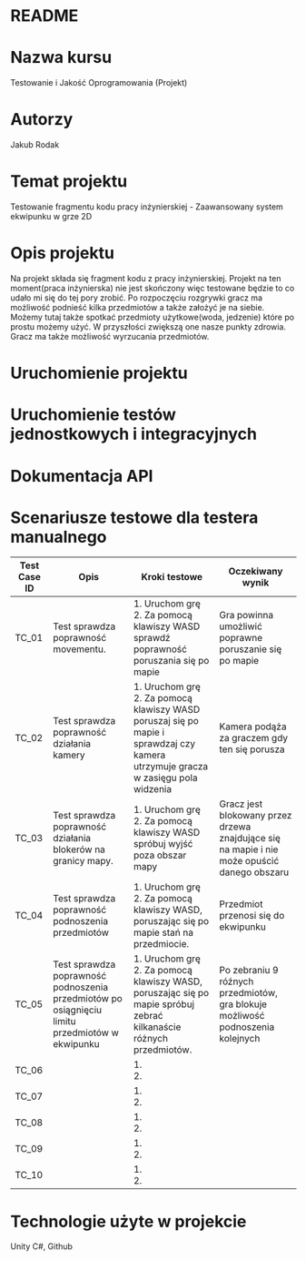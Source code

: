 # README #

# Nazwa kursu
Testowanie i Jakość Oprogramowania (Projekt)

# Autorzy
Jakub Rodak

# Temat projektu
Testowanie fragmentu kodu pracy inżynierskiej - Zaawansowany system ekwipunku w grze 2D

# Opis projektu
Na projekt składa się fragment kodu z pracy inżynierskiej. Projekt na ten moment(praca inżynierska) nie jest skończony więc testowane będzie to co udało mi się do tej pory zrobić. Po rozpoczęciu rozgrywki gracz ma możliwość podnieść kilka przedmiotów a także założyć je na siebie. Możemy tutaj także spotkać przedmioty użytkowe(woda, jedzenie) które po prostu możemy użyć. W przyszłości zwiększą one nasze punkty zdrowia. Gracz ma także możliwość wyrzucania przedmiotów.

# Uruchomienie projektu

# Uruchomienie testów jednostkowych i integracyjnych

# Dokumentacja API

# Scenariusze testowe dla testera manualnego
| Test Case ID | Opis | Kroki testowe | Oczekiwany wynik |
|------------|------------|------------|------------|
| TC_01 | Test sprawdza poprawność movementu. | 1. Uruchom grę  <br/> 2. Za pomocą klawiszy WASD sprawdź poprawność poruszania się po mapie  | Gra powinna umożliwić poprawne poruszanie się po mapie  |
| TC_02 | Test sprawdza poprawność działania kamery | 1. Uruchom grę  <br/> 2. Za pomocą klawiszy WASD poruszaj się po mapie i sprawdzaj czy kamera utrzymuje gracza w zasięgu pola widzenia | Kamera podąża za graczem gdy ten się porusza  |
| TC_03 | Test sprawdza poprawność działania blokerów na granicy mapy. | 1. Uruchom grę <br/> 2. Za pomocą klawiszy WASD spróbuj wyjść poza obszar mapy  | Gracz jest blokowany przez drzewa znajdujące się na mapie i nie może opuścić danego obszaru  |
| TC_04 | Test sprawdza poprawność podnoszenia przedmiotów | 1. Uruchom grę  <br/> 2. Za pomocą klawiszy WASD, poruszając się po mapie stań na  przedmiocie. | Przedmiot przenosi się do ekwipunku  |
| TC_05 | Test sprawdza poprawność podnoszenia przedmiotów po osiągnięciu limitu przedmiotów w ekwipunku | 1. Uruchom grę  <br/> 2. Za pomocą klawiszy WASD, poruszając się po mapie spróbuj zebrać kilkanaście różnych przedmiotów.  | Po zebraniu 9 róźnych przedmiotów, gra blokuje możliwość podnoszenia kolejnych  |
| TC_06 |  | 1.  <br/> 2.  |   |
| TC_07 |  | 1.  <br/> 2.  |   |
| TC_08 |  | 1.  <br/> 2.  |   |
| TC_09 |  | 1.  <br/> 2.  |   |
| TC_10 |  | 1.  <br/> 2.  |   |


# Technologie użyte w projekcie
Unity C#, Github
